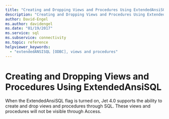 ```yaml
---
title: "Creating and Dropping Views and Procedures Using ExtendedAnsiSQL"
description: "Creating and Dropping Views and Procedures Using ExtendedAnsiSQL"
author: David-Engel
ms.author: davidengel
ms.date: "01/19/2017"
ms.service: sql
ms.subservice: connectivity
ms.topic: reference
helpviewer_keywords:
  - "extendedANSISQL [ODBC], views and procedures"
---
```

# Creating and Dropping Views and Procedures Using ExtendedAnsiSQL
When the ExtendedAnsiSQL flag is turned on, Jet 4.0 supports the ability to create and drop views and procedures through SQL. These views and procedures will not be visible through Access.
